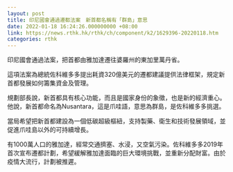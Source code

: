 ```yaml
---
layout: post
title: 印尼國會通過遷都法案　新首都名稱有「群島」意思
date: 2022-01-18 16:24:26.000000000 +08:00
link: https://news.rthk.hk/rthk/ch/component/k2/1629396-20220118.htm
categories: rthk
---
```


印尼國會通過法案，把首都由雅加達遷往婆羅州的東加里萬丹省。

這項法案為總統佐科維多多提出耗資320億美元的遷都建議提供法律框架，規定新首都發展如何籌集資金及管理。 

規劃部長說，新首都具有核心功能，而且是國家身份的象徵，也是新的經濟重心。 他說，新首都命名為Nusantara，這是爪哇語，意思為群島，是佐科維多多挑選。

當局希望把新首都建設為一個低碳超級樞紐，支持製藥、衛生和技術發展領域，並促進爪哇島以外的可持續增長。 

有1000萬人口的雅加達，經常交通擠塞、水浸，又空氣污染。佐科維多多2019年首次宣布遷都計劃，希望緩解雅加達面臨的巨大環境挑戰，並重新分配財富。由於疫情大流行，計劃被推遲。
